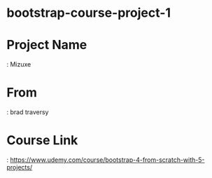 # bootstrap-course-project-1
# Project Name 
: Mizuxe 
# From 
: brad traversy
# Course Link 
: https://www.udemy.com/course/bootstrap-4-from-scratch-with-5-projects/

